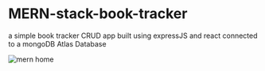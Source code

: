 # MERN-stack-book-tracker

a simple book tracker CRUD app built using expressJS and react connected to a mongoDB Atlas Database 

![mern home](https://github.com/Chebil26/MERN-stack-book-tracker/assets/21696574/13a21391-75e8-4572-b06d-4ced5d1f377d)
